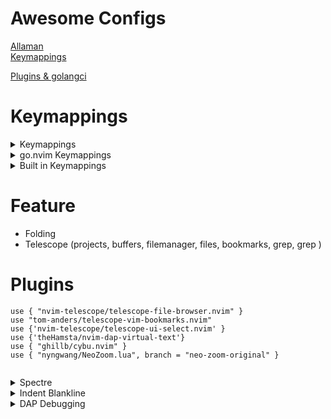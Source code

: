 # Awesome Configs
[Allaman](https://github.com/Allaman/nvim)
<BR/>
[Keymappings](https://github.com/Lazytangent/nvim-conf)
<BR/>

[Plugins & golangci](https://github.com/fablol/.cfg/tree/master/.config/nvim)

# Keymappings
<details>
  <summary>Keymappings</summary>
    
  ```
  \2    Telescope Buffers
  \t    Trouble
  \w    Telescope search <cword>
  \s    Telescope search word
  \3    LazyGit
  R     Replace
    
  ```
</details>

<details>
  <summary>go.nvim Keymappings</summary>
    
  ```  
  :GoDebug [OPTIONS]
    -c, --compile         compile and run\n"
    -r, --run             run\n"
    -t, --test            run tests\n"
    -R, --restart         restart\n"
    -s, --stop            stop\n"
    -h, --help            display this help and exit\n"
    -n, --nearest         debug nearest file\n"
    -p, --package         debug package\n"
    -f, --file            display file\n"
    -b, --breakpoint      set breakpoint\n"
    -T, --tag             set tag"
  
  DAP
    r = run
    c = continue
    n = step_over
    s = step_into
    o = step_out
    S = stop
    u = up
    D = down
    C = run_to_cursor
    b = toggle_breakpoint
    P = pause
```  
</details>
  
<details>
  <summary>Built in Keymappings</summary>
    
  ```
  tabe  Open New tab
  tabn  Go to next tab
  tabp  Go to previous tab
  tabm  Move tab
  tabc  Close tab
  gt    Goto next tab
  gp    Goto previous tab    
  ```
</details>  
  
# Feature
  - Folding
  - Telescope (projects, buffers, filemanager, files, bookmarks, grep, grep <cword>)

# Plugins
  
```
use { "nvim-telescope/telescope-file-browser.nvim" }
use "tom-anders/telescope-vim-bookmarks.nvim"
use {'nvim-telescope/telescope-ui-select.nvim' }
use {'theHamsta/nvim-dap-virtual-text'}
use { "ghillb/cybu.nvim" }
use { "nyngwang/NeoZoom.lua", branch = "neo-zoom-original" }
 
```
<details>
  <summary>Spectre</summary>
    
  ```
  <CR>  Goto Current File
  c     Input Replace
  t     Toggle Line
  o     Show Options
  R     Replace
    
  ```
</details>
<details>
  <summary>Indent Blankline</summary>
    
  ```
  ```
</details>
<details>
  <summary>DAP Debugging</summary>
    
  ```
  <F6>    Debug Test
  <F5>    Continue
  <F10>   Step Over
  <F11>   Step Into
  ```
</details>
